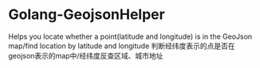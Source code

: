 # Golang-GeojsonHelper
Helps you locate whether a point(latitude and longitude) is in the GeoJson map/find location by latitude and longitude 判断经纬度表示的点是否在geojson表示的map中/经纬度反查区域、城市地址

